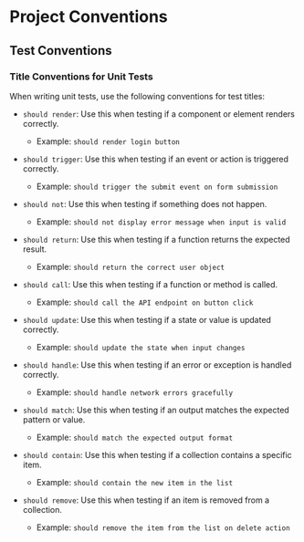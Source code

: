 # Project Conventions

## Test Conventions

### Title Conventions for Unit Tests

When writing unit tests, use the following conventions for test titles:

- `should render`: Use this when testing if a component or element renders correctly.

  - Example: `should render login button`

- `should trigger`: Use this when testing if an event or action is triggered correctly.

  - Example: `should trigger the submit event on form submission`

- `should not`: Use this when testing if something does not happen.

  - Example: `should not display error message when input is valid`

- `should return`: Use this when testing if a function returns the expected result.

  - Example: `should return the correct user object`

- `should call`: Use this when testing if a function or method is called.

  - Example: `should call the API endpoint on button click`

- `should update`: Use this when testing if a state or value is updated correctly.

  - Example: `should update the state when input changes`

- `should handle`: Use this when testing if an error or exception is handled correctly.

  - Example: `should handle network errors gracefully`

- `should match`: Use this when testing if an output matches the expected pattern or value.

  - Example: `should match the expected output format`

- `should contain`: Use this when testing if a collection contains a specific item.

  - Example: `should contain the new item in the list`

- `should remove`: Use this when testing if an item is removed from a collection.
  - Example: `should remove the item from the list on delete action`
